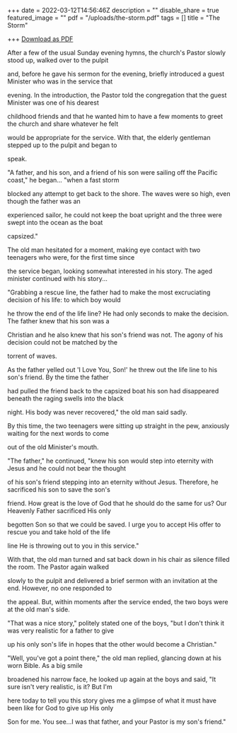 +++
date = 2022-03-12T14:56:46Z
description = ""
disable_share = true
featured_image = ""
pdf = "/uploads/the-storm.pdf"
tags = []
title = "The Storm"

+++
[Download as PDF](/uploads/the-storm.pdf)

After a few of the usual Sunday evening hymns, the church's Pastor slowly stood up, walked over to the pulpit

and, before he gave his sermon for the evening, briefly introduced a guest Minister who was in the service that

evening. In the introduction, the Pastor told the congregation that the guest Minister was one of his dearest

childhood friends and that he wanted him to have a few moments to greet the church and share whatever he felt

would be appropriate for the service. With that, the elderly gentleman stepped up to the pulpit and began to

speak.

"A father, and his son, and a friend of his son were sailing off the Pacific coast," he began... "when a fast storm

blocked any attempt to get back to the shore. The waves were so high, even though the father was an

experienced sailor, he could not keep the boat upright and the three were swept into the ocean as the boat

capsized."

The old man hesitated for a moment, making eye contact with two teenagers who were, for the first time since

the service began, looking somewhat interested in his story. The aged minister continued with his story...

"Grabbing a rescue line, the father had to make the most excruciating decision of his life: to which boy would

he throw the end of the life line? He had only seconds to make the decision. The father knew that his son was a

Christian and he also knew that his son's friend was not. The agony of his decision could not be matched by the

torrent of waves.

As the father yelled out 'I Love You, Son!' he threw out the life line to his son's friend. By the time the father

had pulled the friend back to the capsized boat his son had disappeared beneath the raging swells into the black

night. His body was never recovered," the old man said sadly.

By this time, the two teenagers were sitting up straight in the pew, anxiously waiting for the next words to come

out of the old Minister's mouth.

"The father," he continued, "knew his son would step into eternity with Jesus and he could not bear the thought

of his son's friend stepping into an eternity without Jesus. Therefore, he sacrificed his son to save the son's

friend. How great is the love of God that he should do the same for us? Our Heavenly Father sacrificed His only

begotten Son so that we could be saved. I urge you to accept His offer to rescue you and take hold of the life

line He is throwing out to you in this service."

With that, the old man turned and sat back down in his chair as silence filled the room. The Pastor again walked

slowly to the pulpit and delivered a brief sermon with an invitation at the end. However, no one responded to

the appeal. But, within moments after the service ended, the two boys were at the old man's side.

"That was a nice story," politely stated one of the boys, "but I don't think it was very realistic for a father to give

up his only son's life in hopes that the other would become a Christian."

"Well, you've got a point there," the old man replied, glancing down at his worn Bible. As a big smile

broadened his narrow face, he looked up again at the boys and said, "It sure isn't very realistic, is it? But I'm

here today to tell you this story gives me a glimpse of what it must have been like for God to give up His only

Son for me. You see...I was that father, and your Pastor is my son's friend."